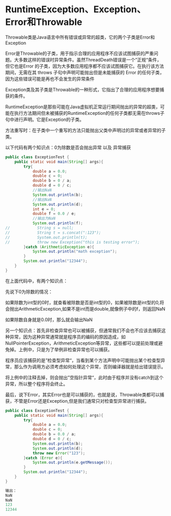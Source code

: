 # RuntimeException、Exception、Error和Throwable
Throwable类是Java语言中所有错误或异常的超类，它的两个子类是Error和Exception

Error是Throwable的子类，用于指示合理的应用程序不应该试图捕获的严重问题。大多数这样的错误时异常条件。虽然ThreadDeath错误是一个”正规“条件，但它也是Error 的子类，因为大多数应用程序都不应该试图捕获它。在执行该方法期间，无需在其 throws 子句中声明可能抛出但是未能捕获的 Error 的任何子类，因为这些错误可能是再也不会发生的异常条件

Exception类及其子类是Throwable的一种形式，它指出了合理的应用程序想要捕获的条件。

RuntimeException是那些可能在Java虚拟机正常运行期间抛出的异常的超类，可能在执行方法期间但未被捕获的RuntimeException的任何子类都无需在throws子句中进行声明。它是Exception的子类。

方法重写时：在子类中一个重写的方法只能抛出父类中声明过的异常或者异常的子类。

以下代码有两个知识点：0为除数是否会抛出异常  以及 异常捕获
```java
public class ExceptionTest {
    public static void main(String[] args){
        try{
            double a = 0.0;
            double c = 0;
            double b = 0 / a;
            double d = 0 / c;
            //输出NaN
            System.out.println(b);
            //输出NaN
            System.out.println(d);
            int e = 0;
            double f = 0.0 / e;
            //输出为NaN
            System.out.println(f);
//            String s = null;
//            String t = s.concat(":123");
//            System.out.println(t);
//            throw new Exception("this is testing error");
        }catch (ArithmeticException e){
            System.out.println("math exception");
        }
        System.out.println("12344");
    }
}
```
在上面代码中，有两个知识点：

先说下0为除数的情况：

如果除数为int型的0时，就查看被除数是否是int型的0，如果被除数是int型的0,将会抛出ArithmeticException,如果不是int而是double,就像例子中的f，则返回NaN

如果除数自身就是0.0时，那么就会输出NaN

另一个知识点：首先非检查异常也可以被捕获，但通常我们不会也不应该去捕获这种异常，因为这种异常通常就是程序员的编码的原因造成，如NullPointerException，ArithmeticException等异常，这些都可以提前处理或避免掉。上例中，只是为了举例非检查异常也可以捕获。

程序员应该捕获的是”检查型异常“，当看到某个方法声明中可能抛出某个检查型异常，那么作为调用方必须考虑如何处理这个异常，否则编译器就是给出错误提示。

将上例中的注释去掉，则会抛出”空指针异常“，此时由于程序并没有catch到这个异常，所以整个程序将会终止。

最后，说下Error，其实Error也是可以捕获的，也就是说，Throwable类都可以捕获，不管是Error还是Exception,但是我们通常只对检查型异常进行捕获。

```java
public class ExceptionTest {
    public static void main(String[] args){
        try{
            double a = 0.0;
            double c = 0;
            double b = 0.0 / a;
            double d = 0 / c;
            System.out.println(b);
            System.out.println(d);
            throw new Error("123");
        }catch (Error e){
            System.out.println(e.getMessage());
        }
        System.out.println("12344");
    }
}

输出：
NaN
NaN
123
12344
```
